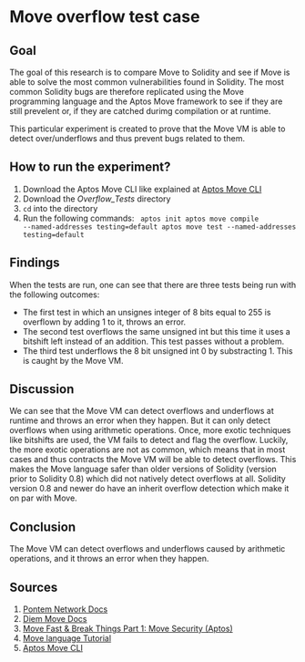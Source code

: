 # Move overflow test case

## Goal 
The goal of this research is to compare Move to Solidity and see if Move is able to solve the most common vulnerabilities found in Solidity. The most common Solidity bugs are therefore replicated using the Move programming language and the Aptos Move framework to see if they are still prevelent or, if they are catched durimg compilation or at runtime.

This particular experiment is created to prove that the Move VM is able to detect over/underflows and thus prevent bugs related to them.

## How to run the experiment?
1. Download the Aptos Move CLI like explained at [Aptos Move CLI](https://aptos.dev/cli-tools/aptos-cli-tool/install-aptos-cli/)
2. Download the *Overflow_Tests* directory
3. <code>cd</code> into the directory
4. Run the following commands:
    <code>
        aptos init
        aptos move compile --named-addresses testing=default
        aptos move test --named-addresses testing=default
    </code>

## Findings
When the tests are run, one can see that there are three tests being run with the following outcomes:
- The first test in which an unsignes integer of 8 bits equal to 255 is overflown by adding 1 to it, throws an error.
- The second test overflows the same unsigned int but this time it uses a bitshift left instead of an addition. This test passes without a problem.
- The third test underflows the 8 bit unsigned int 0 by substracting 1. This is caught by the Move VM.

## Discussion
We can see that the Move VM can detect overflows and underflows at runtime and throws an error when they happen. But it can only detect overflows when using arithmetic operations. Once, more exotic techniques like bitshifts are used, the VM fails to detect and flag the overflow. Luckily, the more exotic operations are not as common, which means that in most cases and thus contracts the Move VM will be able to detect overflows. This makes the Move language safer than older versions of Solidity (version prior to Solidity 0.8) which did not natively detect overflows at all. Solidity version 0.8 and newer do have an inherit overflow detection which make it on par with Move. 

## Conclusion
The Move VM can detect overflows and underflows caused by arithmetic operations, and it throws an error when they happen.

## Sources
1. [Pontem Network Docs](https://docs.pontem.network/02.-move-language/lang)
2. [Diem Move Docs](https://diem.github.io/move/introduction.html)
3. [Move Fast & Break Things Part 1: Move Security (Aptos)](https://www.zellic.io/blog/move-fast-and-break-things-pt-1)
4. [Move language Tutorial](https://github.com/move-language/move/tree/main/language/documentation/tutorial)
5. [Aptos Move CLI](https://aptos.dev/cli-tools/aptos-cli-tool/install-aptos-cli/)